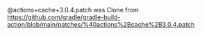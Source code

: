 @actions+cache+3.0.4.patch was Clone from
https://github.com/gradle/gradle-build-action/blob/main/patches/%40actions%2Bcache%2B3.0.4.patch